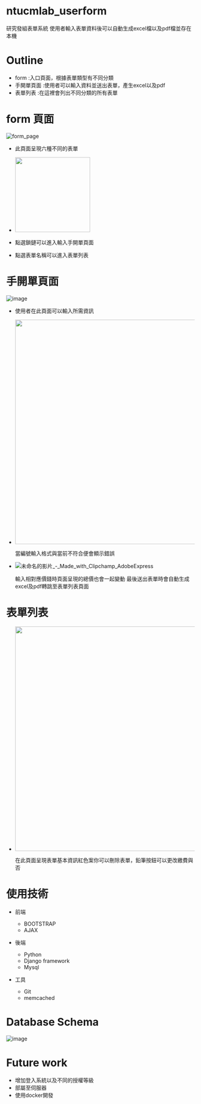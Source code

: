 
# ntucmlab_userform
研究發組表單系統
使用者輸入表單資料後可以自動生成excel檔以及pdf檔並存在本機
#

# Outline
- form :入口頁面，根據表單類型有不同分類 
- 手開單頁面 :使用者可以輸入資料並送出表單，產生excel以及pdf
- 表單列表 :在這裡會列出不同分類的所有表單

# form 頁面
![form_page](https://github.com/as2229181/ntucmlab_userform/assets/122463207/fb9cb760-6db4-4d69-b7e4-1bcf7656dcdc)
- 此頁面呈現六種不同的表單
  
-  <img src="https://github.com/as2229181/ntucmlab_userform/assets/122463207/4113331c-0d47-49d0-bb37-9191ccaad523" width="200px" heigh="150" >
- 點選鎖鏈可以進入輸入手開單頁面
  
- 點選表單名稱可以進入表單列表

# 手開單頁面 
![image](https://github.com/as2229181/ntucmlab_userform/assets/122463207/58334d45-4561-4b4d-a5d2-d305ead09787)

- 使用者在此頁面可以輸入所需資訊

- <img src="https://github.com/as2229181/ntucmlab_userform/assets/122463207/ef7cae53-dcf3-470c-b4b3-0db63716a8da" width="600px" heigh="450" >
  
  當編號輸入格式與當前不符合便會顯示錯誤

- ![未命名的影片_-_Made_with_Clipchamp_AdobeExpress](https://github.com/as2229181/ntucmlab_userform/assets/122463207/65d35ad1-0fc9-4471-8d7a-a4658a974136)

  輸入相對應價錢時頁面呈現的總價也會一起變動
  最後送出表單時會自動生成excel及pdf轉跳至表單列表頁面

# 表單列表
- <img src="https://github.com/as2229181/ntucmlab_userform/assets/122463207/b23b1e1e-6e86-4be0-9013-f103f13420ae" width="600px" heigh="450" >

  在此頁面呈現表單基本資訊紅色案你可以刪除表單，鉛筆按鈕可以更改繳費與否




# 使用技術
  - 前端

    - BOOTSTRAP
    - AJAX
    
  - 後端

    - Python
    - Django framework
    - Mysql

  - 工具

    - Git
    - memcached
      
# Database Schema
![image](https://github.com/as2229181/ntucmlab_userform/assets/122463207/1d0906db-1354-4cd9-9199-f96fc09ec63d)
# Future work
- 增加登入系統以及不同的授權等級
- 部屬至伺服器
- 使用docker開發

